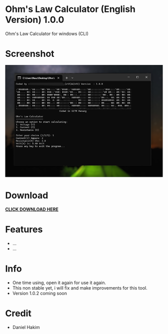 # Ohm's Law Calculator (English Version) 1.0.0
Ohm's Law Calculator for windows (CLI)

# Screenshot
<img src="screenshot.png">

# Download
<a href="https://hakimdaniel.github.io/ohmslaw/ohmsCalc.exe"><b>CLICK DOWNLOAD HERE</b></a>

# Features
- ...
- ...

# Info
- One time using, open it again for use it again.
- This non stable yet, i will fix and make improvements for this tool.
- Version 1.0.2 coming soon

# Credit
- Daniel Hakim
